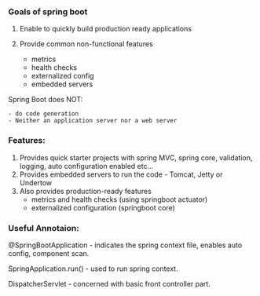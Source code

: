 ### Goals of spring boot

1. Enable to quickly build production ready applications

2. Provide common non-functional features
	- metrics
	- health checks
	- externalized config
	- embedded servers

Spring Boot does NOT:

	- do code generation
	- Neither an application server nor a web server

### Features:

1. Provides quick starter projects with spring MVC, spring core, validation, logging, auto configuration enabled etc...
2. Provides embedded servers to run the code - Tomcat, Jetty or Undertow
3. Also provides production-ready features
	 - metrics and health checks (using springboot actuator) 
 	 - externalized configuration (springboot core)

### Useful Annotaion:
@SpringBootApplication - indicates the spring context file, enables auto config, component scan.

SpringApplication.run() - used to run spring context.

DispatcherServlet - concerned with basic front controller part.

